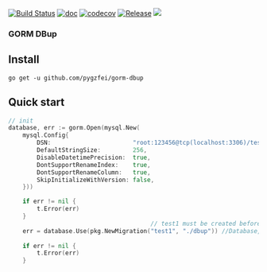 [![Build Status](https://github.com/pygzfei/gorm-dbup/actions/workflows/go.yml/badge.svg?branch=main)](https://github.com/pygzfei/gorm-dbup/actions?query=branch%3Amaster)
[![doc](https://img.shields.io/badge/go.dev-doc-007d9c?style=flat-square&logo=read-the-docs)](https://pkg.go.dev/github.com/pygzfei/gorm-dbup)
[![codecov](https://codecov.io/gh/pygzfei/gorm-dbup/branch/main/graph/badge.svg?token=RSY21OLN2B)](https://codecov.io/gh/pygzfei/gorm-dbup)
[![Release](https://img.shields.io/github/v/release/pygzfei/gorm-dbup.svg?style=flat-square)](https://github.com/pygzfei/gorm-dbup/releases)
![](https://img.shields.io/badge/license-MIT-green)
### GORM DBup

## Install

```
go get -u github.com/pygzfei/gorm-dbup
```

## Quick start

```go
// init
database, err := gorm.Open(mysql.New(
    mysql.Config{
        DSN:                       "root:123456@tcp(localhost:3306)/test1?charset=utf8mb4&parseTime=True&loc=Local",
        DefaultStringSize:         256,
        DisableDatetimePrecision:  true,
        DontSupportRenameIndex:    true,
        DontSupportRenameColumn:   true,
        SkipInitializeWithVersion: false,
    }))

    if err != nil {
        t.Error(err)
    }
                                        // test1 must be created before running
    err = database.Use(pkg.NewMigration("test1", "./dbup")) //Database, SQLFilesDir
    
    if err != nil {
        t.Error(err)
    }
```